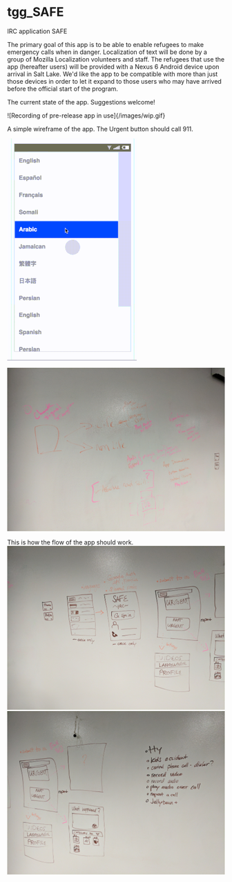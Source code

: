 # tgg_SAFE
IRC application SAFE

The primary goal of this app is to be able to enable refugees to make emergency calls when in danger.
Localization of text will be done by a group of Mozilla Localization volunteers and staff.
The refugees that use the app (hereafter users) will be provided with a Nexus 6 Android device upon arrival in Salt Lake. We'd like the app to be compatible with more than just those devices in order to let it expand to those users who may have arrived before the official start of the program. 

The current state of the app. Suggestions welcome!

![Recording of pre-release app in use]{/images/wip.gif}

A simple wireframe of the app. The Urgent button should call 911.

![Animation of app use, in wireframe](/images/safe_app_wireframe.gif)

![Picture of whiteboard discussion of goals of app](/images/app_goals.jpg)


This is how the flow of the app should work.
![First Picture of the flow of the app](/images/flow_1.jpg)
![Second Picture of the flow of the app](/images/flow_2.jpg)

